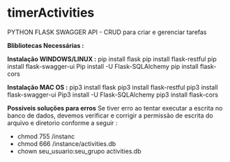 # timerActivities
PYTHON FLASK SWAGGER API - CRUD para criar e gerenciar tarefas

 
**Blibliotecas  Necessárias :**
 
**Instalação WINDOWS/LINUX :**
pip install  flask
pip install flask-restful
pip install flask-swagger-ui
Pip install -U Flask-SQLAlchemy
pip  install flask-cors

 
**Instalação MAC OS :**
pip3 install  flask
pip3 install flask-restful
pip3 install flask-swagger-ui
Pip3 install -U Flask-SQLAlchemy
pip3  install flask-cors

**Possiveis soluções para erros**
Se tiver erro ao tentar executar a escrita no banco de dados, devemos verificar e corrigir a permissão de escrita do arquivo e diretorio conforme a seguir :  
  * chmod 755 /instanc
  * chmod 666 /instance/activities.db
  * chown seu_usuario:seu_grupo activities.db 
